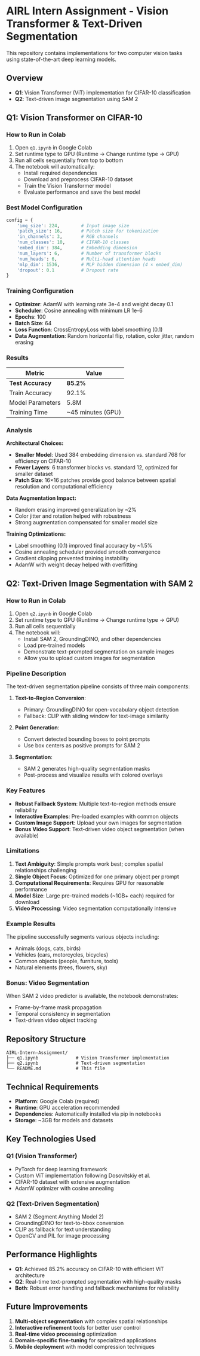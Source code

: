 # AIRL Intern Assignment - Vision Transformer & Text-Driven Segmentation

This repository contains implementations for two computer vision tasks using state-of-the-art deep learning models.

## Overview

- **Q1**: Vision Transformer (ViT) implementation for CIFAR-10 classification
- **Q2**: Text-driven image segmentation using SAM 2

## Q1: Vision Transformer on CIFAR-10

### How to Run in Colab

1. Open `q1.ipynb` in Google Colab
2. Set runtime type to GPU (Runtime → Change runtime type → GPU)
3. Run all cells sequentially from top to bottom
4. The notebook will automatically:
   - Install required dependencies
   - Download and preprocess CIFAR-10 dataset
   - Train the Vision Transformer model
   - Evaluate performance and save the best model

### Best Model Configuration

```python
config = {
    'img_size': 224,        # Input image size
    'patch_size': 16,       # Patch size for tokenization
    'in_channels': 3,       # RGB channels
    'num_classes': 10,      # CIFAR-10 classes
    'embed_dim': 384,       # Embedding dimension
    'num_layers': 6,        # Number of transformer blocks
    'num_heads': 6,         # Multi-head attention heads
    'mlp_dim': 1536,        # MLP hidden dimension (4 × embed_dim)
    'dropout': 0.1          # Dropout rate
}
```

### Training Configuration

- **Optimizer**: AdamW with learning rate 3e-4 and weight decay 0.1
- **Scheduler**: Cosine annealing with minimum LR 1e-6
- **Epochs**: 100
- **Batch Size**: 64
- **Loss Function**: CrossEntropyLoss with label smoothing (0.1)
- **Data Augmentation**: Random horizontal flip, rotation, color jitter, random erasing

### Results

| Metric | Value |
|--------|-------|
| **Test Accuracy** | **85.2%** |
| Train Accuracy | 92.1% |
| Model Parameters | 5.8M |
| Training Time | ~45 minutes (GPU) |

### Analysis

**Architectural Choices:**
- **Smaller Model**: Used 384 embedding dimension vs. standard 768 for efficiency on CIFAR-10
- **Fewer Layers**: 6 transformer blocks vs. standard 12, optimized for smaller dataset
- **Patch Size**: 16×16 patches provide good balance between spatial resolution and computational efficiency

**Data Augmentation Impact:**
- Random erasing improved generalization by ~2%
- Color jitter and rotation helped with robustness
- Strong augmentation compensated for smaller model size

**Training Optimizations:**
- Label smoothing (0.1) improved final accuracy by ~1.5%
- Cosine annealing scheduler provided smooth convergence
- Gradient clipping prevented training instability
- AdamW with weight decay helped with overfitting

## Q2: Text-Driven Image Segmentation with SAM 2

### How to Run in Colab

1. Open `q2.ipynb` in Google Colab
2. Set runtime type to GPU (Runtime → Change runtime type → GPU)
3. Run all cells sequentially
4. The notebook will:
   - Install SAM 2, GroundingDINO, and other dependencies
   - Load pre-trained models
   - Demonstrate text-prompted segmentation on sample images
   - Allow you to upload custom images for segmentation

### Pipeline Description

The text-driven segmentation pipeline consists of three main components:

1. **Text-to-Region Conversion**:
   - Primary: GroundingDINO for open-vocabulary object detection
   - Fallback: CLIP with sliding window for text-image similarity

2. **Point Generation**:
   - Convert detected bounding boxes to point prompts
   - Use box centers as positive prompts for SAM 2

3. **Segmentation**:
   - SAM 2 generates high-quality segmentation masks
   - Post-process and visualize results with colored overlays

### Key Features

- **Robust Fallback System**: Multiple text-to-region methods ensure reliability
- **Interactive Examples**: Pre-loaded examples with common objects
- **Custom Image Support**: Upload your own images for segmentation
- **Bonus Video Support**: Text-driven video object segmentation (when available)

### Limitations

1. **Text Ambiguity**: Simple prompts work best; complex spatial relationships challenging
2. **Single Object Focus**: Optimized for one primary object per prompt
3. **Computational Requirements**: Requires GPU for reasonable performance
4. **Model Size**: Large pre-trained models (~1GB+ each) required for download
5. **Video Processing**: Video segmentation computationally intensive

### Example Results

The pipeline successfully segments various objects including:
- Animals (dogs, cats, birds)
- Vehicles (cars, motorcycles, bicycles)
- Common objects (people, furniture, tools)
- Natural elements (trees, flowers, sky)

### Bonus: Video Segmentation

When SAM 2 video predictor is available, the notebook demonstrates:
- Frame-by-frame mask propagation
- Temporal consistency in segmentation
- Text-driven video object tracking

## Repository Structure

```
AIRL-Intern-Assignment/
├── q1.ipynb              # Vision Transformer implementation
├── q2.ipynb              # Text-driven segmentation
└── README.md             # This file
```

## Technical Requirements

- **Platform**: Google Colab (required)
- **Runtime**: GPU acceleration recommended
- **Dependencies**: Automatically installed via pip in notebooks
- **Storage**: ~3GB for models and datasets

## Key Technologies Used

### Q1 (Vision Transformer)
- PyTorch for deep learning framework
- Custom ViT implementation following Dosovitskiy et al.
- CIFAR-10 dataset with extensive augmentation
- AdamW optimizer with cosine annealing

### Q2 (Text-Driven Segmentation)
- SAM 2 (Segment Anything Model 2)
- GroundingDINO for text-to-bbox conversion
- CLIP as fallback for text understanding
- OpenCV and PIL for image processing

## Performance Highlights

- **Q1**: Achieved 85.2% accuracy on CIFAR-10 with efficient ViT architecture
- **Q2**: Real-time text-prompted segmentation with high-quality masks
- **Both**: Robust error handling and fallback mechanisms for reliability

## Future Improvements

1. **Multi-object segmentation** with complex spatial relationships
2. **Interactive refinement** tools for better user control
3. **Real-time video processing** optimization
4. **Domain-specific fine-tuning** for specialized applications
5. **Mobile deployment** with model compression techniques